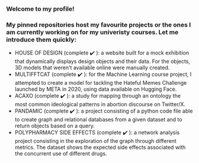 ### Welcome to my profile!

### My pinned repositories host my favourite projects or the ones I am currently working on for my univeristy courses. Let me introduce them quickly:

 - HOUSE OF DESIGN (complete :heavy_check_mark: ): a website built for a mock exhibition that dynamically displays design objects and their data. For the objects, 3D models that weren't available online were manually created.
 - MULTIFFTCAT (complete ✔️ ): for the Machine Learning course project, I attempted to create a model for tackling the Hateful Memes Challenge launched by META in 2020, using data available on Hugging Face.
 - ACAXO (complete :heavy_check_mark: ): a study for mapping through an ontology the most common ideological patterns in abortion discourse on Twitter/X.
 - PANDAMIC (complete :heavy_check_mark: ): a project consisting of a python code file able to create graph and relational databases from a given dataset and to return objects based on a query.
 - POLYPHARMACY SIDE EFFECTS (complete ✔️ ): a network analysis project consisting in the exploration of the graph through different metrics. The dataset shows the expected side effects associated with the concurrent use of different drugs. 
